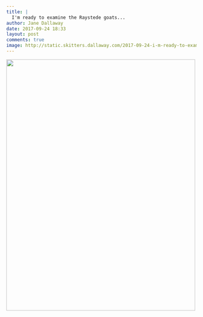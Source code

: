 ```yaml
---
title: |
  I'm ready to examine the Raystede goats...
author: Jane Dallaway
date: 2017-09-24 18:33
layout: post
comments: true
image: http://static.skitters.dallaway.com/2017-09-24-i-m-ready-to-examine-the-raystede-goats-thumb-1-IMG-3162.JPG
---
```


<div>
        <a href="http://static.skitters.dallaway.com/2017-09-24-i-m-ready-to-examine-the-raystede-goats-fullsize-1-IMG-3162.JPG">
          <img src="http://static.skitters.dallaway.com/2017-09-24-i-m-ready-to-examine-the-raystede-goats-thumb-1-IMG-3162.JPG" width="500" height="667"/>
        </a>
      </div>


  
      